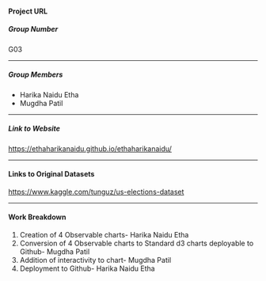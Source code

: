 #### Project URL


##### Group Number
G03
<hr />

##### Group Members
-  Harika  Naidu Etha
-  Mugdha Patil 

<hr />

##### Link to Website
https://ethaharikanaidu.github.io/ethaharikanaidu/

<hr />

#### Links to Original Datasets
https://www.kaggle.com/tunguz/us-elections-dataset

<hr />

#### Work Breakdown
 
1) Creation of 4 Observable charts- Harika Naidu Etha 
2) Conversion of 4 Observable charts to Standard d3 charts deployable to Github- Mugdha Patil
3) Addition of interactivity to chart- Mugdha Patil
4) Deployment to Github- Harika Naidu Etha
